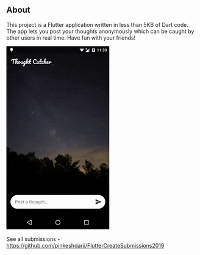 ## About

This project is a Flutter application written in less than 5KB of Dart code. The app lets you post your thoughts anonymously which can be caught by other users in real time. Have fun with your friends!

<img src="demo.gif" />

See all submissions - https://github.com/pinkeshdarji/FlutterCreateSubmissions2019
